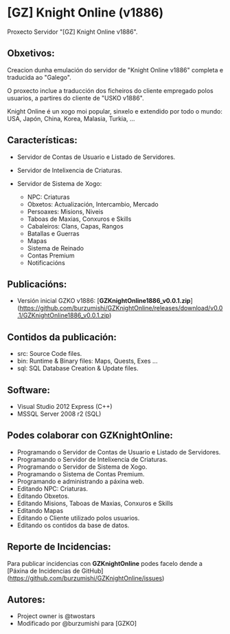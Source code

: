 [GZ] Knight Online (v1886)
==========================


Proxecto Servidor "[GZ] Knight Online v1886".


Obxetivos:
----------

Creacion dunha emulación do servidor de "Knight Online v1886" completa e traducida ao "Galego".

O proxecto inclue a traducción dos ficheiros do cliente empregado polos usuarios, a partires do cliente de "USKO v1886".

Knight Online é un xogo moi popular, sinxelo e extendido por todo o mundo: USA, Japón, China, Korea, Malasia, Turkia, ...


Características:
----------------

 - Servidor de Contas de Usuario e Listado de Servidores.
 - Servidor de Intelixencia de Criaturas.
 - Servidor de Sistema de Xogo:

	* NPC: Criaturas
	* Obxetos: Actualización, Intercambio, Mercado
	* Persoaxes: Misions, Niveis
	* Taboas de Maxias, Conxuros e Skills
	* Cabaleiros: Clans, Capas, Rangos
	* Batallas e Guerras
	* Mapas
	* Sistema de Reinado
	* Contas Premium
	* Notificacións


Publicacións:
-------------

 - Versión inicial GZKO v1886: [**GZKnightOnline1886_v0.0.1.zip**] (https://github.com/burzumishi/GZKnightOnline/releases/download/v0.0.1/GZKnightOnline1886_v0.0.1.zip)


Contidos da publicación:
------------------------

 - src: Source Code files.
 - bin: Runtime & Binary files: Maps, Quests, Exes ...
 - sql: SQL Database Creation & Update files.


Software:
---------

* Visual Studio 2012 Express (C++)
* MSSQL Server 2008 r2 (SQL)


Podes colaborar con GZKnightOnline:
-----------------------------------

 - Programando o Servidor de Contas de Usuario e Listado de Servidores.
 - Programando o Servidor de Intelixencia de Criaturas.
 - Programando o Servidor de Sistema de Xogo.
 - Programando o Sistema de Contas Premium.
 - Programando e administrando a páxina web.
 - Editando NPC: Criaturas.
 - Editando Obxetos.
 - Editando Misions, Taboas de Maxias, Conxuros e Skills
 - Editando Mapas
 - Editando o Cliente utilizado polos usuarios.
 - Editando os contidos da base de datos.


Reporte de Incidencias:
-----------------------

Para publicar incidencias con **GZKnightOnline** podes facelo dende a [Páxina de Incidencias de GitHub] (https://github.com/burzumishi/GZKnightOnline/issues)


Autores:
--------

* Project owner is @twostars
* Modificado por @burzumishi para [GZKO]

